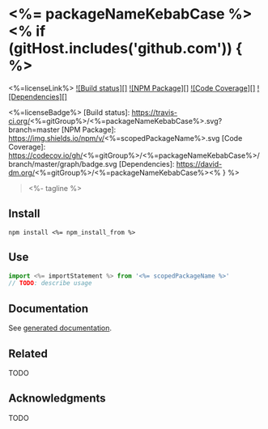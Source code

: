 # <%= packageNameKebabCase %><% if (gitHost.includes('github.com')) { %>
<%=licenseLink%>
[![Build status][]](https://travis-ci.org/<%=gitGroup%>/<%=packageNameKebabCase%>)
[![NPM Package][]](https://npmjs.org/package/<%=scopedPackageName%>)
[![Code Coverage][]](https://codecov.io/gh/<%=gitGroup%>/<%=packageNameKebabCase%>)
[![Dependencies][]](https://david-dm.org/<%=gitGroup%>/<%=packageNameKebabCase%>/status.svg)

<%=licenseBadge%>
[Build status]: https://travis-ci.org/<%=gitGroup%>/<%=packageNameKebabCase%>.svg?branch=master
[NPM Package]: https://img.shields.io/npm/v/<%=scopedPackageName%>.svg
[Code Coverage]: https://codecov.io/gh/<%=gitGroup%>/<%=packageNameKebabCase%>/branch/master/graph/badge.svg
[Dependencies]: https://david-dm.org/<%=gitGroup%>/<%=packageNameKebabCase%><% } %>

> <%- tagline %>

## Install

```shell
npm install <%= npm_install_from %>
```

## Use

```typescript
import <%= importStatement %> from '<%= scopedPackageName %>'
// TODO: describe usage
```

## Documentation

See [generated documentation](doc/README.md).

## Related

TODO

## Acknowledgments

TODO
